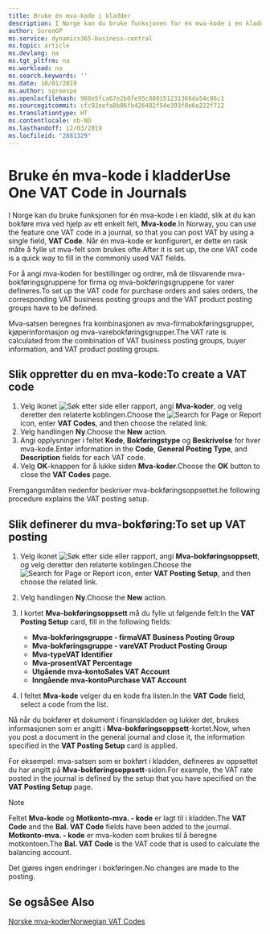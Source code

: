 ```yaml
---
title: Bruke én mva-kode i kladder
description: I Norge kan du bruke funksjonen for én mva-kode i en kladd, slik at du kan bokføre mva ved hjelp av ett enkelt felt, Mva-kode.
author: SorenGP
ms.service: dynamics365-business-central
ms.topic: article
ms.devlang: na
ms.tgt_pltfrm: na
ms.workload: na
ms.search.keywords: ''
ms.date: 10/01/2019
ms.author: sgroespe
ms.openlocfilehash: 988e5fca67e2b0fe95c880151231366da54c86c1
ms.sourcegitcommit: cfc92eefa8b06fb426482f54e393f0e6e222f712
ms.translationtype: HT
ms.contentlocale: nb-NO
ms.lasthandoff: 12/03/2019
ms.locfileid: "2881329"
---
```

# <a name="use-one-vat-code-in-journals"></a><span data-ttu-id="b144f-103">Bruke én mva-kode i kladder</span><span class="sxs-lookup"><span data-stu-id="b144f-103">Use One VAT Code in Journals</span></span>
<span data-ttu-id="b144f-104">I Norge kan du bruke funksjonen for én mva-kode i en kladd, slik at du kan bokføre mva ved hjelp av ett enkelt felt, **Mva-kode**.</span><span class="sxs-lookup"><span data-stu-id="b144f-104">In Norway, you can use the feature one VAT code in a journal, so that you can post VAT by using a single field, **VAT Code**.</span></span> <span data-ttu-id="b144f-105">Når én mva-kode er konfigurert, er dette en rask måte å fylle ut mva-felt som brukes ofte.</span><span class="sxs-lookup"><span data-stu-id="b144f-105">After it is set up, the one VAT code is a quick way to fill in the commonly used VAT fields.</span></span>  

<span data-ttu-id="b144f-106">For å angi mva-koden for bestillinger og ordrer, må de tilsvarende mva-bokføringsgruppene for firma og mva-bokføringsgruppene for varer defineres.</span><span class="sxs-lookup"><span data-stu-id="b144f-106">To set up the VAT code for purchase orders and sales orders, the corresponding VAT business posting groups and the VAT product posting groups have to be defined.</span></span>  

<span data-ttu-id="b144f-107">Mva-satsen beregnes fra kombinasjonen av mva-firmabokføringsgrupper, kjøperinformasjon og mva-varebokføringsgrupper.</span><span class="sxs-lookup"><span data-stu-id="b144f-107">The VAT rate is calculated from the combination of VAT business posting groups, buyer information, and VAT product posting groups.</span></span>  

## <a name="to-create-a-vat-code"></a><span data-ttu-id="b144f-108">Slik oppretter du en mva-kode:</span><span class="sxs-lookup"><span data-stu-id="b144f-108">To create a VAT code</span></span>  

1.  <span data-ttu-id="b144f-109">Velg ikonet ![Søk etter side eller rapport](../../media/ui-search/search_small.png "Ikonet Søk etter side eller rapport"), angi **Mva-koder**, og velg deretter den relaterte koblingen.</span><span class="sxs-lookup"><span data-stu-id="b144f-109">Choose the ![Search for Page or Report](../../media/ui-search/search_small.png "Search for Page or Report icon") icon, enter **VAT Codes**, and then choose the related link.</span></span>  
2.  <span data-ttu-id="b144f-110">Velg handlingen **Ny**.</span><span class="sxs-lookup"><span data-stu-id="b144f-110">Choose the **New** action.</span></span>  
3.  <span data-ttu-id="b144f-111">Angi opplysninger i feltet **Kode**, **Bokføringstype** og **Beskrivelse** for hver mva-kode.</span><span class="sxs-lookup"><span data-stu-id="b144f-111">Enter information in the **Code**, **General Posting Type**, and **Description** fields for each VAT code.</span></span>  
4.  <span data-ttu-id="b144f-112">Velg **OK**-knappen for å lukke siden **Mva-koder**.</span><span class="sxs-lookup"><span data-stu-id="b144f-112">Choose the **OK** button to close the **VAT Codes** page.</span></span>  

 <span data-ttu-id="b144f-113">Fremgangsmåten nedenfor beskriver mva-bokføringsoppsettet.</span><span class="sxs-lookup"><span data-stu-id="b144f-113">he following procedure explains the VAT posting setup.</span></span>  

## <a name="to-set-up-vat-posting"></a><span data-ttu-id="b144f-114">Slik definerer du mva-bokføring:</span><span class="sxs-lookup"><span data-stu-id="b144f-114">To set up VAT posting</span></span>  

1.  <span data-ttu-id="b144f-115">Velg ikonet ![Søk etter side eller rapport](../../media/ui-search/search_small.png "Ikonet Søk etter side eller rapport"), angi **Mva-bokføringsoppsett**, og velg deretter den relaterte koblingen.</span><span class="sxs-lookup"><span data-stu-id="b144f-115">Choose the ![Search for Page or Report](../../media/ui-search/search_small.png "Search for Page or Report icon") icon, enter **VAT Posting Setup**, and then choose the related link.</span></span>  
2.  <span data-ttu-id="b144f-116">Velg handlingen **Ny**.</span><span class="sxs-lookup"><span data-stu-id="b144f-116">Choose the **New** action.</span></span>  
3.  <span data-ttu-id="b144f-117">I kortet **Mva-bokføringsoppsett** må du fylle ut følgende felt:</span><span class="sxs-lookup"><span data-stu-id="b144f-117">In the **VAT Posting Setup** card, fill in the following fields:</span></span>  

    - <span data-ttu-id="b144f-118">**Mva-bokføringsgruppe - firma**</span><span class="sxs-lookup"><span data-stu-id="b144f-118">**VAT Business Posting Group**</span></span>  
    - <span data-ttu-id="b144f-119">**Mva-bokføringsgruppe - vare**</span><span class="sxs-lookup"><span data-stu-id="b144f-119">**VAT Product Posting Group**</span></span>  
    - <span data-ttu-id="b144f-120">**Mva-type**</span><span class="sxs-lookup"><span data-stu-id="b144f-120">**VAT Identifier**</span></span>  
    - <span data-ttu-id="b144f-121">**Mva-prosent**</span><span class="sxs-lookup"><span data-stu-id="b144f-121">**VAT Percentage**</span></span>  
    - <span data-ttu-id="b144f-122">**Utgående mva-konto**</span><span class="sxs-lookup"><span data-stu-id="b144f-122">**Sales VAT Account**</span></span>  
    - <span data-ttu-id="b144f-123">**Inngående mva-konto**</span><span class="sxs-lookup"><span data-stu-id="b144f-123">**Purchase VAT Account**</span></span>  

4.  <span data-ttu-id="b144f-124">I feltet **Mva-kode** velger du en kode fra listen.</span><span class="sxs-lookup"><span data-stu-id="b144f-124">In the **VAT Code** field, select a code from the list.</span></span>  

<span data-ttu-id="b144f-125">Nå når du bokfører et dokument i finanskladden og lukker det, brukes informasjonen som er angitt i **Mva-bokføringsoppsett**-kortet.</span><span class="sxs-lookup"><span data-stu-id="b144f-125">Now, when you post a document in the general journal and close it, the information specified in the **VAT Posting Setup** card is applied.</span></span>  

<span data-ttu-id="b144f-126">For eksempel: mva-satsen som er bokført i kladden, defineres av oppsettet du har angitt på **Mva-bokføringsoppsett**-siden.</span><span class="sxs-lookup"><span data-stu-id="b144f-126">For example, the VAT rate posted in the journal is defined by the setup that you have specified on the **VAT Posting Setup** page.</span></span>  

> [!NOTE]  
>  <span data-ttu-id="b144f-127">Feltet **Mva-kode** og **Motkonto-mva. - kode** er lagt til i kladden.</span><span class="sxs-lookup"><span data-stu-id="b144f-127">The **VAT Code** and the **Bal. VAT Code**  fields have been added to the journal.</span></span> <span data-ttu-id="b144f-128">**Motkonto-mva. - kode** er mva-koden som brukes til å beregne motkontoen.</span><span class="sxs-lookup"><span data-stu-id="b144f-128">The **Bal. VAT Code** is the VAT code that is used to calculate the balancing account.</span></span>  
>   
>  <span data-ttu-id="b144f-129">Det gjøres ingen endringer i bokføringen.</span><span class="sxs-lookup"><span data-stu-id="b144f-129">No changes are made to the posting.</span></span>  

## <a name="see-also"></a><span data-ttu-id="b144f-130">Se også</span><span class="sxs-lookup"><span data-stu-id="b144f-130">See Also</span></span>  
 [<span data-ttu-id="b144f-131">Norske mva-koder</span><span class="sxs-lookup"><span data-stu-id="b144f-131">Norwegian VAT Codes</span></span>](norwegian-vat-codes.md)
